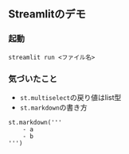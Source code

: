 ## Streamlitのデモ

### 起動
```
streamlit run <ファイル名>
```

### 気づいたこと
- ```st.multiselect```の戻り値はlist型
- ```st.markdown```の書き方
```
st.markdown('''
    - a
    - b
''')
```